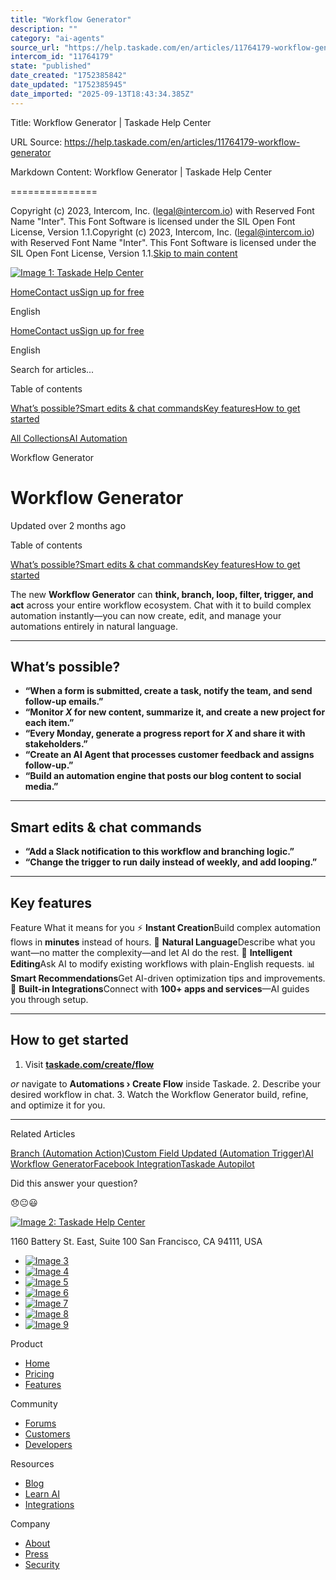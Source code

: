 ```yaml
---
title: "Workflow Generator"
description: ""
category: "ai-agents"
source_url: "https://help.taskade.com/en/articles/11764179-workflow-generator"
intercom_id: "11764179"
state: "published"
date_created: "1752385842"
date_updated: "1752385945"
date_imported: "2025-09-13T18:43:34.385Z"
---
```


Title: Workflow Generator | Taskade Help Center

URL Source: https://help.taskade.com/en/articles/11764179-workflow-generator

Markdown Content:
Workflow Generator | Taskade Help Center

===============

Copyright (c) 2023, Intercom, Inc. (legal@intercom.io) with Reserved Font Name "Inter". This Font Software is licensed under the SIL Open Font License, Version 1.1.Copyright (c) 2023, Intercom, Inc. (legal@intercom.io) with Reserved Font Name "Inter". This Font Software is licensed under the SIL Open Font License, Version 1.1.[Skip to main content](https://help.taskade.com/en/articles/11764179-workflow-generator#main-content)

[![Image 1: Taskade Help Center](https://downloads.intercomcdn.com/i/o/490280/d14603621e78c833c2d0e66f/2d1230f35f3009fff25b2989e93312a5.png)](https://help.taskade.com/en/)

[Home](https://www.taskade.com/)[Contact us](https://www.taskade.com/contact)[Sign up for free](https://www.taskade.com/signup)

English

[Home](https://www.taskade.com/)[Contact us](https://www.taskade.com/contact)[Sign up for free](https://www.taskade.com/signup)

English

Search for articles... 

Table of contents

[What’s possible?](https://help.taskade.com/en/articles/11764179-workflow-generator#h_32f19e18f6)[Smart edits & chat commands](https://help.taskade.com/en/articles/11764179-workflow-generator#h_2554590994)[Key features](https://help.taskade.com/en/articles/11764179-workflow-generator#h_e4f59438f1)[How to get started](https://help.taskade.com/en/articles/11764179-workflow-generator#h_632f70de00)

[All Collections](https://help.taskade.com/en/)[AI Automation](https://help.taskade.com/en/collections/8400803-ai-automation)

Workflow Generator

Workflow Generator
==================

Updated over 2 months ago

Table of contents

[What’s possible?](https://help.taskade.com/en/articles/11764179-workflow-generator#h_32f19e18f6)[Smart edits & chat commands](https://help.taskade.com/en/articles/11764179-workflow-generator#h_2554590994)[Key features](https://help.taskade.com/en/articles/11764179-workflow-generator#h_e4f59438f1)[How to get started](https://help.taskade.com/en/articles/11764179-workflow-generator#h_632f70de00)

The new **Workflow Generator** can **think, branch, loop, filter, trigger, and act** across your entire workflow ecosystem. Chat with it to build complex automation instantly—you can now create, edit, and manage your automations entirely in natural language.

* * *

What’s possible?
----------------

*   **“When a form is submitted, create a task, notify the team, and send follow-up emails.”** 
*   **“Monitor _X_ for new content, summarize it, and create a new project for each item.”** 
*   **“Every Monday, generate a progress report for _X_ and share it with stakeholders.”** 
*   **“Create an AI Agent that processes customer feedback and assigns follow-up.”** 
*   **“Build an automation engine that posts our blog content to social media.”** 

* * *

Smart edits & chat commands
---------------------------

*   **“Add a Slack notification to this workflow and branching logic.”** 
*   **“Change the trigger to run daily instead of weekly, and add looping.”** 

* * *

Key features
------------

Feature What it means for you
⚡ **Instant Creation**Build complex automation flows in **minutes** instead of hours.
💬 **Natural Language**Describe what you want—no matter the complexity—and let AI do the rest.
🔧 **Intelligent Editing**Ask AI to modify existing workflows with plain-English requests.
📊 **Smart Recommendations**Get AI-driven optimization tips and improvements.
🔗 **Built-in Integrations**Connect with **100+ apps and services**—AI guides you through setup.

* * *

How to get started
------------------

1.   Visit **[taskade.com/create/flow](https://taskade.com/create/flow)**

​_or_ navigate to **Automations › Create Flow** inside Taskade. 
2.   Describe your desired workflow in chat. 
3.   Watch the Workflow Generator build, refine, and optimize it for you. 

* * *

Related Articles

[Branch (Automation Action)](https://help.taskade.com/en/articles/9805047-branch-automation-action)[Custom Field Updated (Automation Trigger)](https://help.taskade.com/en/articles/9942144-custom-field-updated-automation-trigger)[AI Workflow Generator](https://help.taskade.com/en/articles/9994539-ai-workflow-generator)[Facebook Integration](https://help.taskade.com/en/articles/10350096-facebook-integration)[Taskade Autopilot](https://help.taskade.com/en/articles/11427825-taskade-autopilot)

Did this answer your question?

😞😐😃

[![Image 2: Taskade Help Center](https://downloads.intercomcdn.com/i/o/566097/5267af56373cca21ec2cea67/2d1230f35f3009fff25b2989e93312a5.png)](https://help.taskade.com/en/)

11‌60 Battery St. East, Suite 100 San‌ Francisco, CA 94111, USA

*   [![Image 3](https://intercom.help/taskade/assets/svg/icon:social-linkedin/ffffff)](https://www.linkedin.com/company/taskade/)
*   [![Image 4](https://intercom.help/taskade/assets/svg/icon:social-facebook/ffffff)](https://www.facebook.com/taskade)
*   [![Image 5](https://intercom.help/taskade/assets/svg/icon:social-github/ffffff)](https://github.com/taskade)
*   [![Image 6](https://intercom.help/taskade/assets/svg/icon:social-instagram/ffffff)](https://www.instagram.com/taskade)
*   [![Image 7](https://intercom.help/taskade/assets/svg/icon:social-youtube/ffffff)](https://www.youtube.com/taskade)
*   [![Image 8](https://intercom.help/taskade/assets/svg/icon:social-reddit/ffffff)](https://www.reddit.com/r/taskade)
*   [![Image 9](https://intercom.help/taskade/assets/svg/icon:social-twitter-x/ffffff)](https://www.twitter.com/taskade)

Product

*   [Home](https://www.taskade.com/)
*   [Pricing](https://www.taskade.com/pricing)
*   [Features](https://www.taskade.com/features)

Community

*   [Forums](https://www.taskade.com/community)
*   [Customers](https://taskade.com/reviews)
*   [Developers](https://developers.taskade.com/)

Resources

*   [Blog](https://www.taskade.com/blog/)
*   [Learn AI](https://www.taskade.com/learn)
*   [Integrations](https://www.taskade.com/integrations)

Company

*   [About](https://www.taskade.com/about)
*   [Press](https://www.taskade.com/press)
*   [Security](https://www.taskade.com/security)
